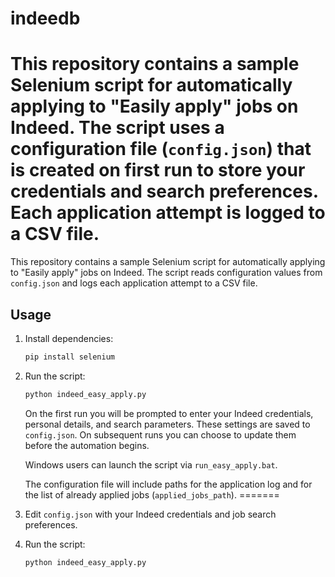 # indeedb


This repository contains a sample Selenium script for automatically applying to "Easily apply" jobs on Indeed. The script uses a configuration file (`config.json`) that is created on first run to store your credentials and search preferences. Each application attempt is logged to a CSV file.
=======
This repository contains a sample Selenium script for automatically applying to "Easily apply" jobs on Indeed. The script reads configuration values from `config.json` and logs each application attempt to a CSV file.


## Usage
1. Install dependencies:
   ```bash
   pip install selenium
   ```

2. Run the script:
    ```bash
    python indeed_easy_apply.py
    ```
   On the first run you will be prompted to enter your Indeed credentials, personal details, and search parameters. These settings are saved to `config.json`. On subsequent runs you can choose to update them before the automation begins.

   Windows users can launch the script via `run_easy_apply.bat`.

   The configuration file will include paths for the application log and for the list of already applied jobs (`applied_jobs_path`).
=======
2. Edit `config.json` with your Indeed credentials and job search preferences.
3. Run the script:
   ```bash
   python indeed_easy_apply.py
   ```

